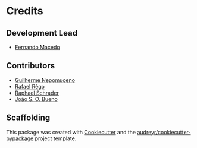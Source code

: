# Credits

## Development Lead

* [Fernando Macedo](mailto:fgmacedo@gmail.com)

## Contributors

* [Guilherme Nepomuceno](mailto:piercio@loggi.com)
* [Rafael Rêgo](mailto:crafards@gmail.com)
* [Raphael Schrader](mailto:raphael@schradercloud.de)
* [João S. O. Bueno](mailto:gwidion@gmail.com)


## Scaffolding

This package was created with [Cookiecutter](https://github.com/audreyr/cookiecutter) and the
[audreyr/cookiecutter-pypackage](https://github.com/audreyr/cookiecutter-pypackage) project template.
